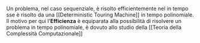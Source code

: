 Un problema, nel caso sequenziale, è risolto efficientemente nel in tempo sse è risolto da una [[Deterministic Touring Machine]] in tempo polinomiale.
Il motivo per qui l'**Efficienza** è equiparata alla possibilità di risolvere un problema in tempo polinomiale, è dovuto allo studio della [[Teoria della Complessità Computazionale]]